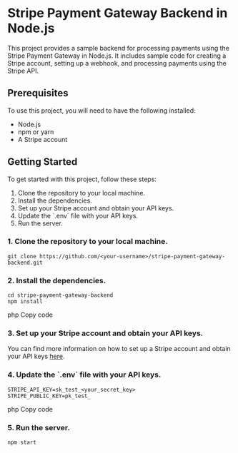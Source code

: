   <body>
    <h1>Stripe Payment Gateway Backend in Node.js</h1>
  

<p>This project provides a sample backend for processing payments using the Stripe Payment Gateway in Node.js. It includes sample code for creating a Stripe account, setting up a webhook, and processing payments using the Stripe API.</p>

<h2>Prerequisites</h2>

<p>To use this project, you will need to have the following installed:</p>

<ul>
  <li>Node.js</li>
  <li>npm or yarn</li>
  <li>A Stripe account</li>
</ul>

<h2>Getting Started</h2>

<p>To get started with this project, follow these steps:</p>

<ol>
  <li>Clone the repository to your local machine.</li>
  <li>Install the dependencies.</li>
  <li>Set up your Stripe account and obtain your API keys.</li>
  <li>Update the `.env` file with your API keys.</li>
  <li>Run the server.</li>
</ol>

<h3>1. Clone the repository to your local machine.</h3>

<pre><code>git clone https://github.com/&lt;your-username&gt;/stripe-payment-gateway-backend.git</code></pre>

<h3>2. Install the dependencies.</h3>

<pre><code>cd stripe-payment-gateway-backend
npm install</code></pre>

php
Copy code
<h3>3. Set up your Stripe account and obtain your API keys.</h3>

<p>You can find more information on how to set up a Stripe account and obtain your API keys <a href="https://stripe.com/docs/keys">here</a>.</p>

<h3>4. Update the `.env` file with your API keys.</h3>

<pre><code>STRIPE_API_KEY=sk_test_&lt;your_secret_key&gt;
STRIPE_PUBLIC_KEY=pk_test_<your_publishable_key></code></pre>

php
Copy code
<h3>5. Run the server.</h3>

<pre><code>npm start</code></pre>
 

